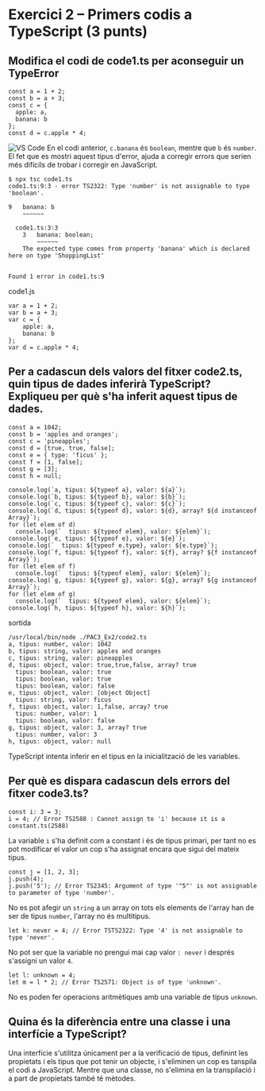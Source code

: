 # Exercici 2 – Primers codis a TypeScript (3 punts)

## Modifica el codi de code1.ts per aconseguir un TypeError

```TS
const a = 1 + 2;
const b = a + 3;
const c = {
  apple: a,
  banana: b
};
const d = c.apple * 4;
```

![VS Code](code1.avif "VS Code")
En el codi anterior, `c.banana` és `boolean`, mentre que `b` és `number`. El fet que es mostri aquest tipus d'error, ajuda a corregir errors que serien més difícils de trobar i corregir en JavaScript.

```
$ npx tsc code1.ts
code1.ts:9:3 - error TS2322: Type 'number' is not assignable to type 'boolean'.

9   banana: b
    ~~~~~~

  code1.ts:3:3
    3   banana: boolean;
        ~~~~~~
    The expected type comes from property 'banana' which is declared here on type 'ShoppingList'


Found 1 error in code1.ts:9
```

code1.js

```JS
var a = 1 + 2;
var b = a + 3;
var c = {
    apple: a,
    banana: b
};
var d = c.apple * 4;
```

## Per a cadascun dels valors del fitxer code2.ts, quin tipus de dades inferirà TypeScript? Expliqueu per què s'ha inferit aquest tipus de dades.

```TS
const a = 1042;
const b = 'apples and oranges';
const c = 'pineapples';
const d = [true, true, false];
const e = { type: 'ficus' };
const f = [1, false];
const g = [3];
const h = null;

console.log(`a, tipus: ${typeof a}, valor: ${a}`);
console.log(`b, tipus: ${typeof b}, valor: ${b}`);
console.log(`c, tipus: ${typeof c}, valor: ${c}`);
console.log(`d, tipus: ${typeof d}, valor: ${d}, array? ${d instanceof Array}`);
for (let elem of d)
  console.log(`  tipus: ${typeof elem}, valor: ${elem}`);
console.log(`e, tipus: ${typeof e}, valor: ${e}`);
console.log(`  tipus: ${typeof e.type}, valor: ${e.type}`);
console.log(`f, tipus: ${typeof f}, valor: ${f}, array? ${f instanceof Array}`);
for (let elem of f)
  console.log(`  tipus: ${typeof elem}, valor: ${elem}`);
console.log(`g, tipus: ${typeof g}, valor: ${g}, array? ${g instanceof Array}`);
for (let elem of g)
  console.log(`  tipus: ${typeof elem}, valor: ${elem}`);
console.log(`h, tipus: ${typeof h}, valor: ${h}`);
```

sortida

```
/usr/local/bin/node ./PAC3_Ex2/code2.ts
a, tipus: number, valor: 1042
b, tipus: string, valor: apples and oranges
c, tipus: string, valor: pineapples
d, tipus: object, valor: true,true,false, array? true
  tipus: boolean, valor: true
  tipus: boolean, valor: true
  tipus: boolean, valor: false
e, tipus: object, valor: [object Object]
  tipus: string, valor: ficus
f, tipus: object, valor: 1,false, array? true
  tipus: number, valor: 1
  tipus: boolean, valor: false
g, tipus: object, valor: 3, array? true
  tipus: number, valor: 3
h, tipus: object, valor: null
```

TypeScript intenta inferir en el tipus en la inicialització de les variables.

## Per què es dispara cadascun dels errors del fitxer code3.ts?

```TS
const i: 3 = 3;
i = 4; // Error TS2588 : Cannot assign to 'i' because it is a constant.ts(2588)
```

La variable `i` s'ha definit com a constant i és de tipus primari, per tant no es pot modificar el valor un cop s'ha assignat encara que sigui del mateix tipus.

```TS
const j = [1, 2, 3];
j.push(4);
j.push('5'); // Error TS2345: Argument of type '"5"' is not assignable to parameter of type 'number'.
```

No es pot afegir un `string` a un array on tots els elements de l'array han de ser de tipus `number`, l'array no és multitipus.

```TS
let k: never = 4; // Error TSTS2322: Type '4' is not assignable to type 'never'.
```

No pot ser que la variable no prengui mai cap valor `: never` i després s'assigni un valor `4`.

```TS
let l: unknown = 4;
let m = l * 2; // Error TS2571: Object is of type 'unknown'.
```

No es poden fer operacions aritmètiques amb una variable de tipus `unknown`.

## Quina és la diferència entre una classe i una interfície a TypeScript?

Una interfície s'utilitza únicament per a la verificació de tipus, definint les propietats i els tipus que pot tenir un objecte, i s'eliminen un cop es tanspila el codi a JavaScript. Mentre que una classe, no s'elimina en la transpilació i a part de propietats també té mètodes.
